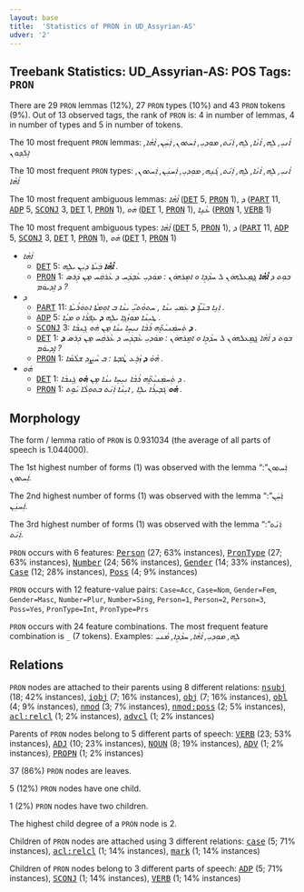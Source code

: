 ```yaml
---
layout: base
title:  'Statistics of PRON in UD_Assyrian-AS'
udver: '2'
---
```


## Treebank Statistics: UD_Assyrian-AS: POS Tags: `PRON`

There are 29 `PRON` lemmas (12%), 27 `PRON` types (10%) and 43 `PRON` tokens (9%).
Out of 13 observed tags, the rank of `PRON` is: 4 in number of lemmas, 4 in number of types and 5 in number of tokens.

The 10 most frequent `PRON` lemmas: <em>ܐܵܢܝܼ, ܠܸܗ, ܐܵܢܵܐ, ܠܹܗ, ܐܲܢ݇ܬ, ܡܘܼܕܝܼ, ܐܲܚܬܘܢ, ܐܲܚܲܢ, ܐܵܗܵܐ, ܐܸܠܲܟ̣ܘܢ</em>

The 10 most frequent `PRON` types:  <em>ܐܵܢܝܼ, ܠܸܗ, ܐܵܢܵܐ, ܠܹܗ, ܐܲܢ݇ܬ, ܓܵܢܹܗ, ܡܘܼܕܝܼ, ܐܲܚܢܲܢ, ܐܲܚܬܘܢ, ܐܵܗܵܐ</em>

The 10 most frequent ambiguous lemmas: <em>ܐܵܗܵܐ</em> (<tt><a href="aii_as-pos-DET.html">DET</a></tt> 5, <tt><a href="aii_as-pos-PRON.html">PRON</a></tt> 1), <em>ܕ</em> (<tt><a href="aii_as-pos-PART.html">PART</a></tt> 11, <tt><a href="aii_as-pos-ADP.html">ADP</a></tt> 5, <tt><a href="aii_as-pos-SCONJ.html">SCONJ</a></tt> 3, <tt><a href="aii_as-pos-DET.html">DET</a></tt> 1, <tt><a href="aii_as-pos-PRON.html">PRON</a></tt> 1), <em>ܗܿܘ</em> (<tt><a href="aii_as-pos-DET.html">DET</a></tt> 1, <tt><a href="aii_as-pos-PRON.html">PRON</a></tt> 1), <em>ܥܵܢܹܐ</em> (<tt><a href="aii_as-pos-PRON.html">PRON</a></tt> 1, <tt><a href="aii_as-pos-VERB.html">VERB</a></tt> 1)

The 10 most frequent ambiguous types:  <em>ܐܵܗܵܐ</em> (<tt><a href="aii_as-pos-DET.html">DET</a></tt> 5, <tt><a href="aii_as-pos-PRON.html">PRON</a></tt> 1), <em>ܕ</em> (<tt><a href="aii_as-pos-PART.html">PART</a></tt> 11, <tt><a href="aii_as-pos-ADP.html">ADP</a></tt> 5, <tt><a href="aii_as-pos-SCONJ.html">SCONJ</a></tt> 3, <tt><a href="aii_as-pos-DET.html">DET</a></tt> 1, <tt><a href="aii_as-pos-PRON.html">PRON</a></tt> 1), <em>ܗ̇ܘ</em> (<tt><a href="aii_as-pos-DET.html">DET</a></tt> 1, <tt><a href="aii_as-pos-PRON.html">PRON</a></tt> 1)


* <em>ܐܵܗܵܐ</em>
  * <tt><a href="aii_as-pos-DET.html">DET</a></tt> 5: <em><b>ܐܵܗܵܐ</b> ܒܲܝܬܵܐ ܕܝܲܢ ܝܠܹܗ .</em>
  * <tt><a href="aii_as-pos-PRON.html">PRON</a></tt> 1: <em>ܒܘܼܬ ܕ <b>ܐܵܗܵܐ</b> ܓ̰ܡܸܥܠܗܘܿܢ ܠ ܚܕܵܕܸܐ ܘ ܐܡܸܪܗܘܿܢ : ܡܘܿܕܝܼ ܥܵܒ̣ܕܲܚ ܕ ܥܵܪܩܲܚ ܡ̣ܢ ܕܲܪܣ ܕ ܐܸܕܝܘܿܡ ?</em>
* <em>ܕ</em>
  * <tt><a href="aii_as-pos-PART.html">PART</a></tt> 11: <em>ܐܲܢܹܐ ܒܢܵܬܹ̈ܐ <b>ܕ</b> ܥܲܡܝܼ ܝܢܵܐ , ܚܬܘܵܬܝܼ̈ ܝܢܵܐ ܒ ܐܘܼܡܬܵܐ ܐܬܘܿܪܵܝܬܵܐ .</em>
  * <tt><a href="aii_as-pos-ADP.html">ADP</a></tt> 5: <em>ܛܝܼܢܵܐ ܡܘܼܙܵܓܹܐ ܝܠܹܗ <b>ܕ</b> ܥܹܦܪܵܐ ܘ ܡܝܼܵܐ .</em>
  * <tt><a href="aii_as-pos-SCONJ.html">SCONJ</a></tt> 3: <em><b>ܕ</b> ܬܲܚܡܲܢܝܵܬܸ̈ܗ ܪܵܒܵܐ ܢܝܼܚܸܐ ܝܢܵܐ ܡ̣ܢ ܗ̇ܘ ܓܸܢܒܵܐ .</em>
  * <tt><a href="aii_as-pos-DET.html">DET</a></tt> 1: <em>ܒܘܼܬ ܕ ܐܵܗܵܐ ܓ̰ܡܸܥܠܗܘܿܢ ܠ ܚܕܵܕܸܐ ܘ ܐܡܸܪܗܘܿܢ : ܡܘܿܕܝܼ ܥܵܒ̣ܕܲܚ ܕ ܥܵܪܩܲܚ ܡ̣ܢ ܕܲܪܣ <b>ܕ</b> ܐܸܕܝܘܿܡ ?</em>
  * <tt><a href="aii_as-pos-PRON.html">PRON</a></tt> 1: <em>ܗܵܘ̇ <b>ܕ</b> ܙܵܪܸܥ ܜܵܒ̣ܬܐ : ܒ ܚܵܨܸܕ ܫܠܵܡܵܐ .</em>
* <em>ܗ̇ܘ</em>
  * <tt><a href="aii_as-pos-DET.html">DET</a></tt> 1: <em>ܕ ܬܲܚܡܲܢܝܵܬܸ̈ܗ ܪܵܒܵܐ ܢܝܼܚܸܐ ܝܢܵܐ ܡ̣ܢ <b>ܗ̇ܘ</b> ܓܸܢܒܵܐ .</em>
  * <tt><a href="aii_as-pos-PRON.html">PRON</a></tt> 1: <em><b>ܗ̇ܘ</b> ܓܒ̣ܝܼܪܵܐ ܝܠܹܐ , ܐܝܼܢܵܐ ܐܲܢ݇ܬ ܒܬܘܼܠܵܐ ܝ݇ܘܹܬ .</em>

## Morphology

The form / lemma ratio of `PRON` is 0.931034 (the average of all parts of speech is 1.044000).

The 1st highest number of forms (1) was observed with the lemma “ܐܲܚܬܘܢ”: <em>ܐܲܚܬܘܢ</em>.

The 2nd highest number of forms (1) was observed with the lemma “ܐܲܚܲܢ”: <em>ܐܲܚܢܲܢ</em>.

The 3rd highest number of forms (1) was observed with the lemma “ܐܲܢ݇ܬ”: <em>ܐܲܢ݇ܬ</em>.

`PRON` occurs with 6 features: <tt><a href="aii_as-feat-Person.html">Person</a></tt> (27; 63% instances), <tt><a href="aii_as-feat-PronType.html">PronType</a></tt> (27; 63% instances), <tt><a href="aii_as-feat-Number.html">Number</a></tt> (24; 56% instances), <tt><a href="aii_as-feat-Gender.html">Gender</a></tt> (14; 33% instances), <tt><a href="aii_as-feat-Case.html">Case</a></tt> (12; 28% instances), <tt><a href="aii_as-feat-Poss.html">Poss</a></tt> (4; 9% instances)

`PRON` occurs with 12 feature-value pairs: `Case=Acc`, `Case=Nom`, `Gender=Fem`, `Gender=Masc`, `Number=Plur`, `Number=Sing`, `Person=1`, `Person=2`, `Person=3`, `Poss=Yes`, `PronType=Int`, `PronType=Prs`

`PRON` occurs with 24 feature combinations.
The most frequent feature combination is `_` (7 tokens).
Examples: <em>ܠܹܗ, ܡܘܼܕܝܼ, ܐܵܗܵܐ, ܚܕܵܕܸܐ, ܡܵܢܝܼ</em>


## Relations

`PRON` nodes are attached to their parents using 8 different relations: <tt><a href="aii_as-dep-nsubj.html">nsubj</a></tt> (18; 42% instances), <tt><a href="aii_as-dep-iobj.html">iobj</a></tt> (7; 16% instances), <tt><a href="aii_as-dep-obj.html">obj</a></tt> (7; 16% instances), <tt><a href="aii_as-dep-obl.html">obl</a></tt> (4; 9% instances), <tt><a href="aii_as-dep-nmod.html">nmod</a></tt> (3; 7% instances), <tt><a href="aii_as-dep-nmod-poss.html">nmod:poss</a></tt> (2; 5% instances), <tt><a href="aii_as-dep-acl-relcl.html">acl:relcl</a></tt> (1; 2% instances), <tt><a href="aii_as-dep-advcl.html">advcl</a></tt> (1; 2% instances)

Parents of `PRON` nodes belong to 5 different parts of speech: <tt><a href="aii_as-pos-VERB.html">VERB</a></tt> (23; 53% instances), <tt><a href="aii_as-pos-ADJ.html">ADJ</a></tt> (10; 23% instances), <tt><a href="aii_as-pos-NOUN.html">NOUN</a></tt> (8; 19% instances), <tt><a href="aii_as-pos-ADV.html">ADV</a></tt> (1; 2% instances), <tt><a href="aii_as-pos-PROPN.html">PROPN</a></tt> (1; 2% instances)

37 (86%) `PRON` nodes are leaves.

5 (12%) `PRON` nodes have one child.

1 (2%) `PRON` nodes have two children.

The highest child degree of a `PRON` node is 2.

Children of `PRON` nodes are attached using 3 different relations: <tt><a href="aii_as-dep-case.html">case</a></tt> (5; 71% instances), <tt><a href="aii_as-dep-acl-relcl.html">acl:relcl</a></tt> (1; 14% instances), <tt><a href="aii_as-dep-mark.html">mark</a></tt> (1; 14% instances)

Children of `PRON` nodes belong to 3 different parts of speech: <tt><a href="aii_as-pos-ADP.html">ADP</a></tt> (5; 71% instances), <tt><a href="aii_as-pos-SCONJ.html">SCONJ</a></tt> (1; 14% instances), <tt><a href="aii_as-pos-VERB.html">VERB</a></tt> (1; 14% instances)

